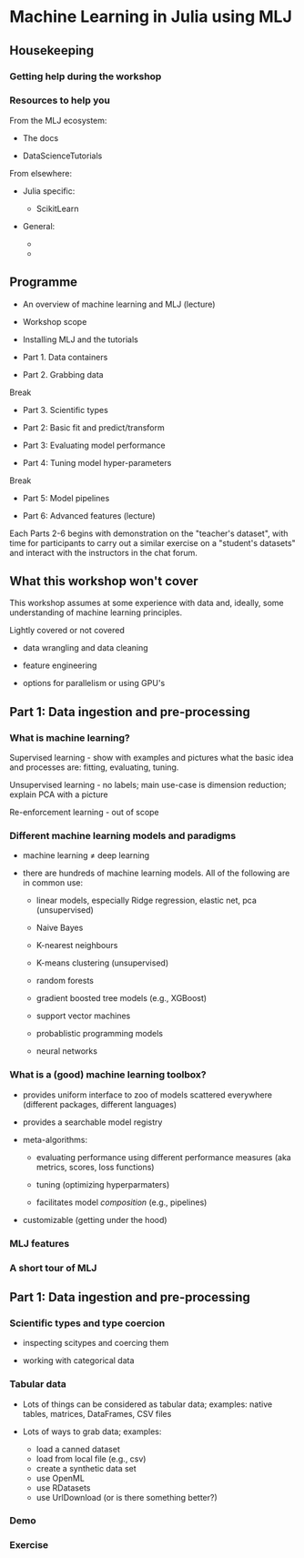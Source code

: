 # Machine Learning in Julia using MLJ

## Housekeeping

### Getting help during the workshop

### Resources to help you

From the MLJ ecosystem:

- The docs

- DataScienceTutorials

From elsewhere:

- Julia specific:

   - ScikitLearn

- General:

   -

   - 
   
## Programme

- An overview of machine learning and MLJ (lecture)

- Workshop scope

- Installing MLJ and the tutorials

- Part 1. Data containers

- Part 2. Grabbing data

Break

- Part 3. Scientific types

- Part 2: Basic fit and predict/transform

- Part 3: Evaluating model performance

- Part 4: Tuning model hyper-parameters 

Break

- Part 5: Model pipelines

- Part 6: Advanced features (lecture)

Each Parts 2-6 begins with demonstration on the "teacher's dataset", with
time for participants to carry out a similar exercise on a "student's
datasets" and interact with the instructors in the chat forum. 


## What this workshop won't cover

This workshop assumes at some experience with data and, ideally, some
understanding of machine learning principles.

Lightly covered or not covered

- data wrangling and data cleaning

- feature engineering

- options for parallelism or using GPU's 


## Part 1: Data ingestion and pre-processing 

### What is machine learning?

Supervised learning - show with examples and pictures what the basic
idea and processes are: fitting, evaluating, tuning.

Unsupervised learning - no labels; main use-case is dimension reduction; explain PCA with a picture

Re-enforcement learning - out of scope


### Different machine learning models and paradigms

- machine learning ≠ deep learning

- there are hundreds of machine learning models. All of the following
  are in common use:
  
  - linear models, especially Ridge regression, elastic net, pca (unsupervised)
  
  - Naive Bayes 
  
  - K-nearest neighbours
  
  - K-means clustering (unsupervised)
  
  - random forests
  
  - gradient boosted tree models (e.g., XGBoost)
  
  - support vector machines
  
  - probablistic programming models
  
  - neural networks
  

### What is a (good) machine learning toolbox?

- provides uniform interface to zoo of models scattered everywhere
  (different packages, different languages)

- provides a searchable model registry

- meta-algorithms: 

    - evaluating performance using different performance measures (aka
      metrics, scores, loss functions)
	  
	- tuning (optimizing hyperparmaters)
	
	- facilitates model *composition* (e.g., pipelines)
	
- customizable (getting under the hood)

### MLJ features 


### A short tour of MLJ


## Part 1: Data ingestion and pre-processing 

### Scientific types and type coercion

- inspecting scitypes and coercing them

- working with categorical data 


### Tabular data

- Lots of things can be considered as tabular data; examples: native
  tables, matrices, DataFrames, CSV files

- Lots of ways to grab data; examples:

   - load a canned dataset
   - load from local file (e.g., csv)
   - create a synthetic data set
   - use OpenML
   - use RDatasets
   - use UrlDownload (or is there something better?)
   
### Demo 

### Exercise

## 

